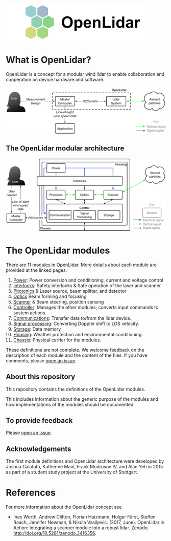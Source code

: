![OpenLidar Logo](OpenLidarLogo.png)

# What is OpenLidar?
OpenLidar is a concept for a modular wind lidar to enable collaboration and cooperation on device hardware and software.

![The OpenLidar system limits](OpenLidarSystemBounds.png)

## The OpenLidar modular architecture

![The OpenLidar modular wind lidar architecture](OpenLidarModules.png)

# The OpenLidar modules
There are 11 modules in OpenLidar. More details about each module are provided at the linked pages.
1. [Power](module_power.md): Power conversion and conditioning, current and voltage control
2. [Interlocks](module_interlocks.md): Safety interlocks & Safe operation of the laser and scanner
3. [Photonics](module_photonics.md) & Laser source, beam splitter, and detector
4. [Optics](module_optics.md) Beam forming and focusing
5. [Scanner](module_scanner.md) & Beam steering, position sensing
6. [Controller](module_controller.md): Manages the other modules; converts input commands to system actions.
7. [Communications](module_communications.md): Transfer data to/from the lidar device.
8. [Signal processing](module_signalprocessing.md): Converting Doppler shift to LOS velocity.
9. [Storage](module_storage.md): Data memory
10. [Housing](module_housing.md): Weather protection and environmental conditioning.
11. [Chassis](module_chassis.md): Physical carrier for the modules.

These definitions are not complete. We welcome feedback on the description of each module and the content of the files. If you have comments, please [open an issue](https://github.com/OpenWindLidar/ModuleDefinitions/issues).

## About this repository
This repository contains the definitions of the OpenLidar modules.

This includes information about the generic purpose of the modules and how implementations of the modules should be documented.

## To provide feedback
Please [open an issue](https://github.com/OpenWindLidar/ModuleDefinitions/issues).

## Acknowledgements
The first module definitions and OpenLidar architecture were developed by Joshua Calafato, Katherine Maul, Frank Modruson IV, and Alan Yeh in 2015 as part of a student study project at the University of Stuttgart.

# References
For more information about the OpenLidar concept see 
- Ines Würth, Andrew Clifton, Florian Haizmann, Holger Fürst, Steffen Raach, Jennifer Newman, & Nikola Vasiljevic. (2017, June). OpenLidar in Action: Integrating a scanner module into a robust lidar. Zenodo. http://doi.org/10.5281/zenodo.3416356.
